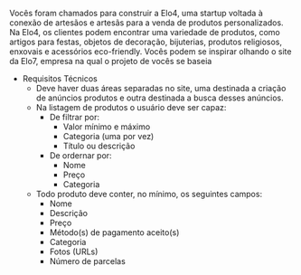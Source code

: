 Vocês foram chamados para construir a Elo4, uma startup voltada à conexão de artesãos e artesãs para a venda de produtos personalizados. Na Elo4, os clientes podem encontrar uma variedade de produtos, como artigos para festas, objetos de decoração, bijuterias, produtos religiosos, enxovais e acessórios eco-friendly. Vocês podem se inspirar olhando o site da Elo7, empresa na qual o projeto de vocês se baseia

- Requisitos Técnicos
    - Deve haver duas áreas separadas no site, uma destinada a criação de anúncios produtos e outra destinada a busca desses anúncios.
    - Na listagem de produtos o usuário deve ser capaz:
        - De filtrar por:
            - Valor mínimo e máximo
            - Categoria (uma por vez)
            - Título ou descrição
        - De ordernar por:
            - Nome
            - Preço
            - Categoria
    - Todo produto deve conter, no mínimo, os seguintes campos:
        - Nome
        - Descrição
        - Preço
        - Método(s) de pagamento aceito(s)
        - Categoria
        - Fotos (URLs)
        - Número de parcelas
